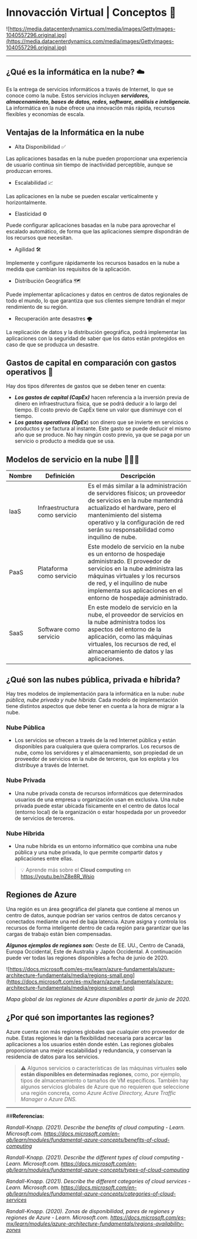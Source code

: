 # Innovacción Virtual | Conceptos 🤖

![https://media.datacenterdynamics.com/media/images/GettyImages-1040557296.original.jpg](https://media.datacenterdynamics.com/media/images/GettyImages-1040557296.original.jpg)

---

## ¿Qué es la informática en la nube? ☁️

Es la entrega de servicios informáticos a través de Internet, lo que se conoce como la nube. Estos servicios incluyen ***servidores, almacenamiento, bases de datos, redes, software, análisis e inteligencia.*** La informática en la nube ofrece una innovación más rápida, recursos flexibles y economías de escala.

## Ventajas de la Informática en la nube

- Alta Disponibilidad ✅

Las aplicaciones basadas en la nube pueden proporcionar una experiencia de usuario continua sin tiempo de inactividad perceptible, aunque se produzcan errores.

- Escalabilidad 📈

Las aplicaciones en la nube se pueden escalar verticalmente y horizontalmente.

- Elasticidad ⚙️

Puede configurar aplicaciones basadas en la nube para aprovechar el escalado automático, de forma que las aplicaciones siempre dispondrán de los recursos que necesitan.

- Agilidad 🛠️

Implemente y configure rápidamente los recursos basados en la nube a medida que cambian los requisitos de la aplicación.

- Distribución Geográfica 🗺️

Puede implementar aplicaciones y datos en centros de datos regionales de todo el mundo, lo que garantiza que sus clientes siempre tendrán el mejor rendimiento de su región.

- Recuperación ante desastres 🌪️

La replicación de datos y la distribución geográfica, podrá implementar las aplicaciones con la seguridad de saber que los datos están protegidos en caso de que se produzca un desastre.

## Gastos de capital en comparación con gastos operativos 💸

Hay dos tipos diferentes de gastos que se deben tener en cuenta:

- ***Los gastos de capital (CapEx)*** hacen referencia a la inversión previa de dinero en infraestructura física, que se podrá deducir a lo largo del tiempo. El costo previo de CapEx tiene un valor que disminuye con el tiempo.
- ***Los gastos operativos (OpEx***) son dinero que se invierte en servicios o productos y se factura al instante. Este gasto se puede deducir el mismo año que se produce. No hay ningún costo previo, ya que se paga por un servicio o producto a medida que se usa.

## Modelos de servicio en la nube 👨🏻‍💻
| Nombre | Definición | Descripción |
| -- | -- | -- |
| IaaS | Infraestructura como servicio | Es el más similar a la administración de servidores físicos; un proveedor de servicios en la nube mantendrá actualizado el hardware, pero el mantenimiento del sistema operativo y la configuración de red serán su responsabilidad como inquilino de nube. |
| PaaS | Plataforma como servicio| Este modelo de servicio en la nube es un entorno de hospedaje administrado. El proveedor de servicios en la nube administra las máquinas virtuales y los recursos de red, y el inquilino de nube implementa sus aplicaciones en el entorno de hospedaje administrado. |
| SaaS | Software como servicio | En este modelo de servicio en la nube, el proveedor de servicios en la nube administra todos los aspectos del entorno de la aplicación, como las máquinas virtuales, los recursos de red, el almacenamiento de datos y las aplicaciones. |


## ¿Qué son las nubes pública, privada e híbrida?

Hay tres modelos de implementación para la informática en la nube: *nube pública, nube privada y nube híbrida.* Cada modelo de implementación tiene distintos aspectos que debe tener en cuenta a la hora de migrar a la nube.

### Nube Pública

- Los servicios se ofrecen a través de la red Internet pública y están disponibles para cualquiera que quiera comprarlos. Los recursos de nube, como los servidores y el almacenamiento, son propiedad de un proveedor de servicios en la nube de terceros, que los explota y los distribuye a través de Internet.

### Nube Privada

- Una nube privada consta de recursos informáticos que determinados usuarios de una empresa u organización usan en exclusiva. Una nube privada puede estar ubicada físicamente en el centro de datos local (entorno local) de la organización o estar hospedada por un proveedor de servicios de terceros.

### Nube Híbrida

- Una nube híbrida es un entorno informático que combina una nube pública y una nube privada, lo que permite compartir datos y aplicaciones entre ellas.

> :bulb: Aprende más sobre el **Cloud computing** en https://youtu.be/nZ8e8R_Wsio 


## Regiones de Azure

Una región es un área geográfica del planeta que contiene al menos un centro de datos, aunque podrían ser varios centros de datos cercanos y conectados mediante una red de baja latencia. Azure asigna y controla los recursos de forma inteligente dentro de cada región para garantizar que las cargas de trabajo están bien compensadas.

***Algunos ejemplos de regiones son:*** Oeste de EE. UU., Centro de Canadá, Europa Occidental, Este de Australia y Japón Occidental. A continuación puede ver todas las regiones disponibles a fecha de junio de 2020.

![https://docs.microsoft.com/es-mx/learn/azure-fundamentals/azure-architecture-fundamentals/media/regions-small.png](https://docs.microsoft.com/es-mx/learn/azure-fundamentals/azure-architecture-fundamentals/media/regions-small.png)

*Mapa global de las regiones de Azure disponibles a partir de junio de 2020.*

## **¿Por qué son importantes las regiones?**

Azure cuenta con más regiones globales que cualquier otro proveedor de nube. Estas regiones le dan la flexibilidad necesaria para acercar las aplicaciones a los usuarios estén donde estén. Las regiones globales proporcionan una mejor escalabilidad y redundancia, y conservan la residencia de datos para los servicios.

>:warning: Algunos servicios o características de las máquinas virtuales **solo están disponibles en determinadas regiones**, como, por ejemplo, tipos de almacenamiento o tamaños de VM específicos. También hay algunos servicios globales de Azure que no requieren que seleccione una región concreta, como *Azure Active Directory, Azure Traffic Manager o Azure DNS.*

---

##**Referencias:**

*Randall-Knapp. (2021). Describe the benefits of cloud computing - Learn. Microsoft.com. https://docs.microsoft.com/en-gb/learn/modules/fundamental-azure-concepts/benefits-of-cloud-computing*

*Randall-Knapp. (2021). Describe the different types of cloud computing - Learn. Microsoft.com. https://docs.microsoft.com/en-gb/learn/modules/fundamental-azure-concepts/types-of-cloud-computing*

*Randall-Knapp. (2021). Describe the different categories of cloud services - Learn. Microsoft.com. https://docs.microsoft.com/en-gb/learn/modules/fundamental-azure-concepts/categories-of-cloud-services*

*Randall-Knapp. (2020). Zonas de disponibilidad, pares de regiones y regiones de Azure - Learn. Microsoft.com. https://docs.microsoft.com/es-mx/learn/modules/azure-architecture-fundamentals/regions-availability-zones*
